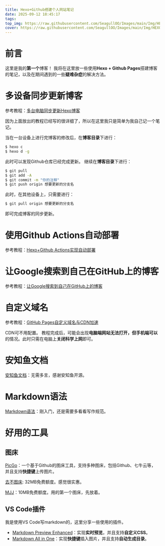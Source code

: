 ```yaml
---
title: Hexo+Github搭建个人网站笔记
date: 2025-09-12 18:45:17
tags:
top_img: https://raw.githubusercontent.com/SeagullOO/Images/main/Img/HEXO.png
cover: https://raw.githubusercontent.com/SeagullOO/Images/main/Img/HEXO.png
---
```


# 前言
这里是我的**第一个**博客！
我将在这里放一些使用**Hexo + Github Pages**搭建博客的笔记，以及在期间遇到的一些**疑难杂症**的解决方法。

# 多设备同步更新博客
参考教程：[多台电脑同步更新Hexo博客](https://blog.csdn.net/qq_30105599/article/details/118302086)

因为上面放出的教程已经写的很详细了，所以在这里我只是简单为我自己记一个笔记。

当在一台设备上进行完博客的修改后，在**博客目录**下进行：
```bash
$ hexo c
$ hexo d -g
```
此时可以发现Github仓库已经完成更新。
继续在**博客目录**下进行：
```bash
$ git pull
$ git add -A
$ git commit -m "你的注释"
$ git push origin 想要更新的分支名
```
此时，在其他设备上，只需要进行：
```bash
$ git pull origin 想要更新的分支名
```
即可完成博客的同步更新。

# 使用Github Actions自动部署
参考教程：[Hexo+Github Actions实现自动部署](https://blog.anheyu.com/posts/asdx.html)

# 让Google搜索到自己在GitHub上的博客
参考教程：[让Google搜索到自己在GitHub上的博客](https://l1zp.github.io/2017/06/13/google-search-blogs/)

# 自定义域名
参考教程：[GitHub Pages自定义域名与CDN加速](http://www.cappuccilo.top/2024/01/22/blog-building2/)

CDN可不用配置。
教程完成后，可能会出现**电脑端网站无法打开，但手机端可以**的情况。此时只需在电脑上**关闭科学上网**即可。

# 安知鱼文档
[安知鱼文档](https://docs.anheyu.com/intro.html)：无需多言，感谢安知鱼开源。

# Markdown语法
[Markdown语法](https://docs.github.com/zh/get-started/writing-on-github/getting-started-with-writing-and-formatting-on-github/basic-writing-and-formatting-syntax#styling-text)：刚入门，还是需要多看看写作规范。

# 好用的工具

## 图床
[PicGo](https://github.com/Molunerfinn/PicGo)：一个基于Github的图床工具，支持多种图床，包括Github、七牛云等，并且支持**快捷键**上传图片。

[去不图床](https://7bu.top/): 32MB免费额度。感觉很实惠。

[MJJ](https://mjj.today/)：10MB免费额度。用的第一个图床，先放着。

## VS Code插件
我是使用VS Code写markdown的，这里分享一些使用的插件。
- [Markdown Preview Enhanced](https://shd101wyy.github.io/markdown-preview-enhanced/#/zh-cn/)：实现**实时预览**，并且支持**自定义CSS**。
- [Markdown All in One](https://github.com/yzhang-gh/vscode-markdown)：实现**快捷键**插入图片，并且支持**自动生成目录**。



